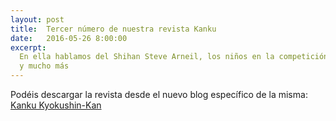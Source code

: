 ```yaml
---
layout: post
title:  Tercer número de nuestra revista Kanku
date:   2016-05-26 8:00:00
excerpt:
  En ella hablamos del Shihan Steve Arneil, los niños en la competición,
  y mucho más
---
```

Podéis descargar la revista desde el nuevo blog específico de la misma: [Kanku
Kyokushin-Kan](http://kanku-kyokushin-kan.blogspot.com.es/)

